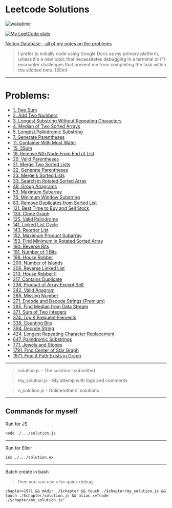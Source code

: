 # Leetcode Solutions

[![wakatime](https://wakatime.com/badge/user/849bb989-6c1a-4bb4-a5f1-ba937583da5f/project/d0b05c78-06be-40bb-9bca-1e26b4ccd8db.svg)](https://wakatime.com/badge/user/849bb989-6c1a-4bb4-a5f1-ba937583da5f/project/d0b05c78-06be-40bb-9bca-1e26b4ccd8db)

[![My LeetCode stats](https://leetcode-stats-six.vercel.app/api?username=enkr1&theme=dark)](https://leetcode.com/enkr1/)

[Notion Database - all of my notes on the problems](https://enkr.notion.site/db6bbb891f264f37a64c99799ca2057d?v=0b3cf643151b4ec1b29a01eecce8bbb4)

> I prefer to initially code using Google Docs as my primary platform, unless it's a new topic that necessitates debugging in a terminal or if I encounter challenges that prevent me from completing the task within the allotted time. (30m)

---

# Problems:
- [1. Two Sum](./1/)
- [2. Add Two Numbers](./2/)
- [3. Longest Substring Without Repeating Characters](./3/)
- [4. Median of Two Sorted Arrays](./4/)
- [5. Longest Palindromic Substring](./5/)
- [7. Generate Parentheses](./7/)
- [11. Container With Most Water](./11/)
- [15. 3Sum](./15/)
- [19. Remove Nth Node From End of List](./19/)
- [20. Valid Parentheses](./20/)
- [21. Merge Two Sorted Lists](./21/)
- [22. Generate Parentheses](./22/)
- [23. Merge k Sorted Lists](./23/)
- [33. Search in Rotated Sorted Array](./33/)
- [49. Group Anagrams](./49/)
- [53. Maximum Subarray](./53/)
- [76. Minimum Window Substring](./76/)
- [83. Remove Duplicates from Sorted List](./83/)
- [121. Best Time to Buy and Sell Stock](./121/)
- [133. Clone Graph](./133/)
- [125. Valid Palindrome](./125/)
- [141. Linked List Cycle](./141/)
- [143. Reorder List](./143/)
- [152. Maximum Product Subarray](./152/)
- [153. Find Minimum in Rotated Sorted Array](./153/)
- [190. Reverse Bits](./190/)
- [191. Number of 1 Bits](./191/)
- [198. House Robber](./198/)
- [200. Number of Islands](./200/)
- [206. Reverse Linked List](./206/)
- [213. House Robber II](./213/)
- [217. Contains Duplicate](./217/)
- [238. Product of Array Except Self](./238/)
- [242. Valid Anagram](./242/)
- [268. Missing Number](./268/)
- [271. Encode and Decode Strings (Premium)](./271/)
- [295. Find Median from Data Stream](./295/)
- [371. Sum of Two Integers](./371/)
- [374. Top K Frequent Elements](./374/)
- [338. Counting Bits](./338/)
- [394. Decode String](./394/)
- [424. Longest Repeating Character Replacement](./424/)
- [647. Palindromic Substrings](./647/)
- [771. Jewels and Stones](./771/)
- [1791. Find Center of Star Graph](./1791/)
- [1971. Find if Path Exists in Graph](./1971/)

---

> solution.js - The solution I submitted

> my_solution.js - My attemp with logs and comments

> o_solution.js - Online/others' solutions

---
## Commands for myself

Run for JS
```sh
node ./.../solution.js
```

---

Run for Elixir
```sh
iex ./.../solution.ex
```

---

Batch create in bash
> then you can use `x` for quick debug.

<!--
TODO: Add to TOC!
-->
```ssh
chapter=1971 && mkdir ./$chapter && touch ./$chapter/my_solution.js && touch ./$chapter/solution.js && alias x="node ./$chapter/my_solution.js"
```
